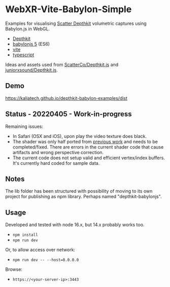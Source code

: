 # WebXR-Vite-Babylon-Simple

Examples for visualising [Scatter Depthkit](https://www.scatter.nyc/depthkit) volumetric captures using Babylon.js in WebGL.

* [Depthkit](https://www.scatter.nyc/depthkit)
* [babylonjs 5](https://www.babylonjs.com/) (ES6)
* [vite](https://vitejs.dev/)
* [typescript](https://www.typescriptlang.org/)

Ideas and assets used from [ScatterCo/Depthkit.js](https://github.com/ScatterCo/Depthkit.js)
and [juniorxsound/Depthkit.js](https://github.com/juniorxsound/Depthkit.js).

## Demo

https://kaliatech.github.io/depthkit-babylon-examples/dist

## Status - 20220405 - Work-in-progress

Remaining issues:

 - In Safari (OSX and iOS), upon play the video texture does black.
 - The shader was only half ported from [previous work](https://github.com/ScatterCo/Depthkit.js) and needs to be completed/fixed. There are errors in the current shader code that cause artifacts and wrong perspective correction.
 - The current code does not setup valid and efficient vertex/index buffers. It's currently hard coded for sample data.

## Notes

The lib folder has been structured with possibility of moving to its own project for publishing as npm library. Perhaps
named "depthkit-babylonjs".

## Usage

Developed and tested with node 16.x, but 14.x probably works too.

- `npm install`
- `npm run dev`

Or, to allow access over network:

- `npm run dev -- --host=0.0.0.0`

Browse:

- `https://<your-server-ip>:3443`


